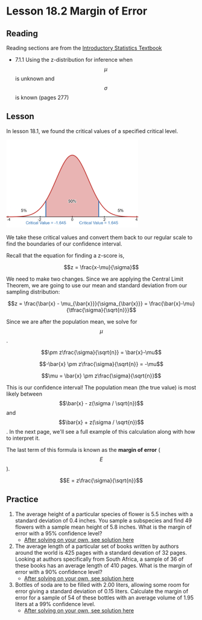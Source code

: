<head>
<script src="https://polyfill.io/v3/polyfill.min.js?features=es6"></script>
<script id="MathJax-script" async src="https://cdn.jsdelivr.net/npm/mathjax@3/es5/tex-mml-chtml.js"></script>
</head>

# Lesson 18.2 Margin of Error
## Reading
Reading sections are from the [Introductory Statistics Textbook](../Resources/OpenIntroTextbook.pdf)
* 7.1.1 Using the z-distribution for inference when $$\mu$$ is unknown and $$\sigma$$ is known (pages 277)

## Lesson
In lesson 18.1, we found the critical values of a specified critical level.

<img src="images/Fig18_1a_90ConfInt.png?raw=true" width="350" alt="90% Confidence Level">

We take these critical values and convert them back to our regular scale to find the boundaries of our confidence interval.

Recall that the equation for finding a z-score is,

$$z = \frac{x-\mu}{\sigma}$$

We need to make two changes. Since we are applying the Central Limit Theorem, we are going to use our mean and standard deviation from our sampling distribution:

$$z = \frac{\bar{x} - \mu_{\bar{x}}}{\sigma_{\bar{x}}} = \frac{\bar{x}-\mu}{\tfrac{\sigma}{\sqrt{n}}}$$

Since we are after the population mean, we solve for $$\mu$$.

$$\pm z\frac{\sigma}{\sqrt{n}} = \bar{x}-\mu$$

$$-\bar{x} \pm z\frac{\sigma}{\sqrt{n}} = -\mu$$

$$\mu = \bar{x} \pm z\frac{\sigma}{\sqrt{n}}$$

This is our confidence interval! The population mean (the true value) is most likely between $$\bar{x} - z(\sigma / \sqrt{n})$$ and $$\bar{x} + z(\sigma / \sqrt{n})$$. In the next page, we'll see a full example of this calculation along with how to interpret it.

The last term of this formula is known as the __margin of error__ ($$E$$).

$$E = z\frac{\sigma}{\sqrt{n}}$$


## Practice
1. The average height of a particular species of flower is 5.5 inches with a standard deviation of 0.4 inches. You sample a subspecies and find 49 flowers with a sample mean height of 5.8 inches. What is the margin of error with a 95% confidence level?
    * [After solving on your own, see solution here](./Solutions/18_2_Solution1.md)
2. The average length of a particular set of books written by authors around the world is 425 pages with a standard devation of 32 pages. Looking at authors specifically from South Africa, a sample of 36 of these books has an average length of 410 pages. What is the margin of error with a 90% confidence level?
    * [After solving on your own, see solution here](https://github.com/drolsonmi/SnowCollegeClasses/blob/main/math1040online/Lectures/Solutions/18_2_Solution2.md)
3. Bottles of soda are to be filled with 2.00 liters, allowing some room for error giving a standard deviation of 0.15 liters. Calculate the margin of error for a sample of 54 of these bottles with an average volume of 1.95 liters at a 99% confidence level.
    * [After solving on your own, see solution here](https://github.com/drolsonmi/SnowCollegeClasses/blob/main/math1040online/Lectures/Solutions/18_2_Solution3.md)